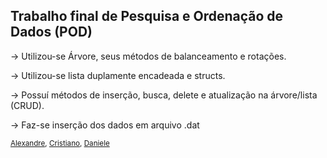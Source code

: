 <h2> Trabalho final de Pesquisa e Ordenação de Dados (POD) </h2>

<p>-> Utilizou-se Árvore, seus métodos de balanceamento e rotações.</p>
<p>-> Utilizou-se lista duplamente encadeada e structs.</p>
<p>-> Possuí métodos de inserção, busca, delete e atualização na árvore/lista (CRUD).</p>
<p>-> Faz-se inserção dos dados em arquivo .dat</p>

<small><a href="https://github.com/AllNickk">Alexandre</a>, <a href="https://github.com/cristianoAntonio/">Cristiano</a>, <a href="https://github.com/DanieleKaroline">Daniele</a></small>

